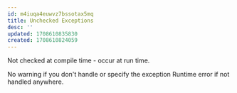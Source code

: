 ```yaml
---
id: m4iuqa4euwvz7bssotax5mq
title: Unchecked Exceptions
desc: ''
updated: 1708610835830
created: 1708610824059
---
```


Not checked at compile time - occur at run time.

No warning if you don't handle or specify the exception
Runtime error if not handled anywhere.
